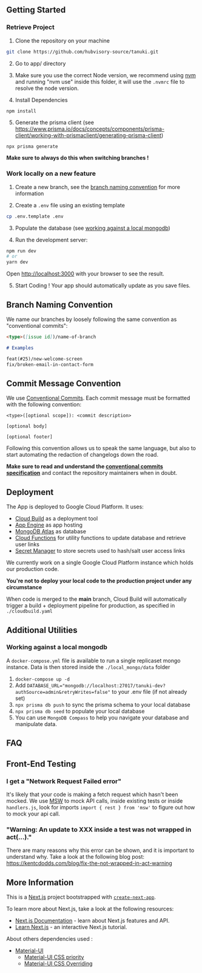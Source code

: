 ## Getting Started

### Retrieve Project

1. Clone the repository on your machine

```bash
git clone https://github.com/hubvisory-source/tanuki.git
```

2. Go to app/ directory

3. Make sure you use the correct Node version, we recommend using [nvm](https://github.com/nvm-sh/nvm) and running "nvm use" inside this folder, it will use the `.nvmrc` file to resolve the node version.

4. Install Dependencies

```bash
npm install
```
5. Generate the prisma client (see https://www.prisma.io/docs/concepts/components/prisma-client/working-with-prismaclient/generating-prisma-client)
```
npx prisma generate
```
**Make sure to always do this when switching branches !**

### Work locally on a new feature

1. Create a new branch, see the [branch naming convention](#branch-naming-convention) for more information


2. Create a `.env` file using an existing template
```bash
cp .env.template .env
```

3. Populate the database  (see [working against a local mongodb](#working-against-a-local-mongodb))

4. Run the development server:

```bash
npm run dev
# or
yarn dev
```

Open [http://localhost:3000](http://localhost:3000) with your browser to see the result.

5. Start Coding ! Your app should automatically update as you save files.

## Branch Naming Convention

We name our branches by loosely following the same convention as "conventional commits":

```markdown
<type>([issue id])/name-of-branch

# Examples

feat(#25)/new-welcome-screen
fix/broken-email-in-contact-form
```

## Commit Message Convention

We use [Conventional Commits](https://www.conventionalcommits.org/en/v1.0.0-beta.2/#summary). Each commit message must be formatted with the following convention:

```
<type>([optional scope]): <commit description>

[optional body]

[optional footer]
```

Following this convention allows us to speak the same language, but also to start automating the redaction of changelogs down the road.

**Make sure to read and understand the [conventional commits specification](https://www.conventionalcommits.org/en/v1.0.0-beta.2/#summary)** and contact the repository maintainers when in doubt.

## Deployment

The App is deployed to Google Cloud Platform.
It uses:

- [Cloud Build](https://cloud.google.com/cloud-build/) as a deployment tool
- [App Engine](https://cloud.google.com/appengine) as app hosting
- [MongoDB Atlas](https://www.mongodb.com) as database
- [Cloud Functions](https://cloud.google.com/functions/docs) for utility functions to update database and retrieve user links
- [Secret Manager](https://cloud.google.com/secret-manager) to store secrets used to hash/salt user access links

We currently work on a single Google Cloud Platform instance which holds our production code.

**You're not to deploy your local code to the production project under any circumstance**

When code is merged to the **main** branch, Cloud Build will automatically trigger a build + deployment pipeline for production, as specified in `./cloudbuild.yaml`

## Additional Utilities

### Working against a local mongodb

A `docker-compose.yml` file is available to run a single replicaset mongo instance. Data is then stored inside the `./local_mongo/data` folder

1. `docker-compose up -d`
2. Add `DATABASE_URL="mongodb://localhost:27017/tanuki-dev?authSource=admin&retryWrites=false"` to your .env file (if not already set)
3. `npx prisma db push` to sync the prisma schema to your local database
4. `npx prisma db seed` to populate your local database
5. You can use `MongoDB Compass` to help you navigate your database and manipulate data.

## FAQ

## Front-End Testing

### I get a "Network Request Failed error"

It's likely that your code is making a fetch request which hasn't been mocked. We use [MSW](https://mswjs.io/) to mock API calls, inside existing tests or inside `handlers.js`, look for imports `import { rest } from 'msw'` to figure out how to mock your api call.

### "Warning: An update to XXX inside a test was not wrapped in act(...)."

There are many reasons why this error can be shown, and it is important to understand why.
Take a look at the following blog post: https://kentcdodds.com/blog/fix-the-not-wrapped-in-act-warning

## More Information

This is a [Next.js](https://nextjs.org/) project bootstrapped with [`create-next-app`](https://github.com/vercel/next.js/tree/canary/packages/create-next-app).

To learn more about Next.js, take a look at the following resources:

- [Next.js Documentation](https://nextjs.org/docs) - learn about Next.js features and API.
- [Learn Next.js](https://nextjs.org/learn) - an interactive Next.js tutorial.

About others dependencies used :

- [Material-UI](https://material-ui.com/api/)
  - [Material-UI CSS priority](https://material-ui.com/guides/interoperability/#css-modules)
  - [Material-UI CSS Overriding](https://material-ui.com/customization/components/#overriding-styles-with-classes)
